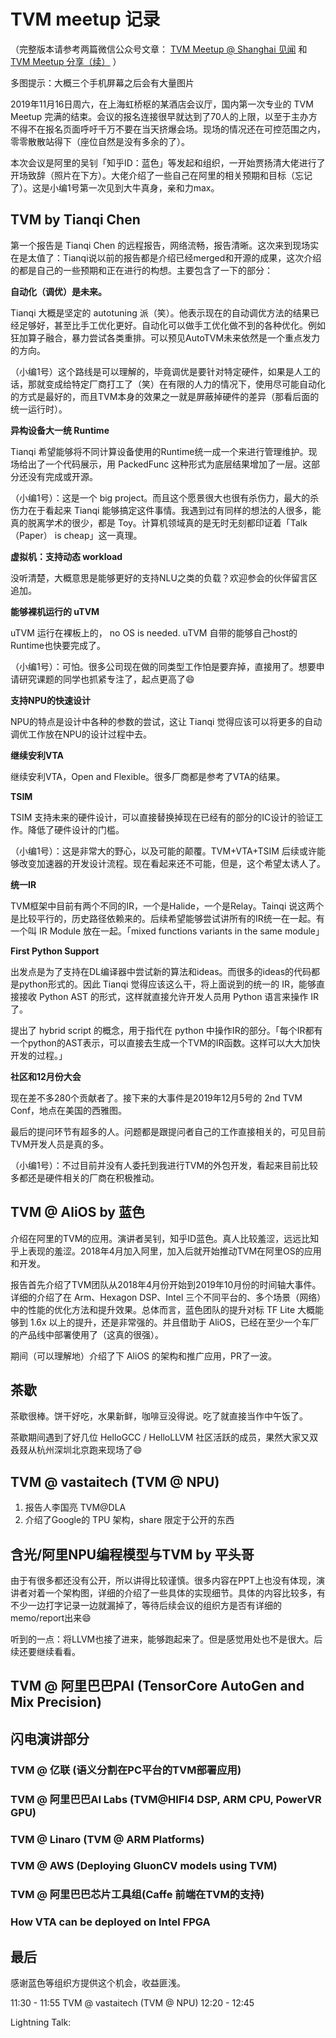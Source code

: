 # TVM meetup 记录

（完整版本请参考两篇微信公众号文章： [TVM Meetup @ Shanghai 见闻](https://mp.weixin.qq.com/s/qNuvJzjBN_rIpVdP-E6YBA) 和 [TVM Meetup 分享（续）](https://mp.weixin.qq.com/s/oswwdXAkIL47mJTOU0AsGg) ）

多图提示：大概三个手机屏幕之后会有大量图片

2019年11月16日周六，在上海虹桥枢的某酒店会议厅，国内第一次专业的 TVM Meetup 完满的结束。会议的报名连接很早就达到了70人的上限，以至于主办方不得不在报名页面呼吁千万不要在当天挤爆会场。现场的情况还在可控范围之内，零零散散站得下（座位自然是没有多余的了）。

本次会议是阿里的吴钊「知乎ID：蓝色」等发起和组织，一开始贾扬清大佬进行了开场致辞（照片在下方）。大佬介绍了一些自己在阿里的相关预期和目标（忘记了）。这是小编1号第一次见到大牛真身，亲和力max。

## TVM by Tianqi Chen

第一个报告是 Tianqi Chen 的远程报告，网络流畅，报告清晰。这次来到现场实在是太值了：Tianqi说以前的报告都是介绍已经merged和开源的成果，这次介绍的都是自己的一些预期和正在进行的构想。主要包含了一下的部分：

**自动化（调优）是未来。**

Tianqi 大概是坚定的 autotuning 派（笑）。他表示现在的自动调优方法的结果已经足够好，甚至比手工优化更好。自动化可以做手工优化做不到的各种优化。例如狂加算子融合，暴力尝试各类重排。可以预见AutoTVM未来依然是一个重点发力的方向。

（小编1号）这个路线是可以理解的，毕竟调优是要针对特定硬件，如果是人工的话，那就变成给特定厂商打工了（笑）在有限的人力的情况下，使用尽可能自动化的方式是最好的，而且TVM本身的效果之一就是屏蔽掉硬件的差异（那看后面的统一运行时）。

**异构设备大一统 Runtime**

Tianqi 希望能够将不同计算设备使用的Runtime统一成一个来进行管理维护。现场给出了一个代码展示，用 PackedFunc 这种形式为底层结果增加了一层。这部分还没有完成或开源。

（小编1号）：这是一个 big project。而且这个愿景很大也很有杀伤力，最大的杀伤力在于看起来 Tianqi 能够搞定这件事情。我遇到过有同样的想法的人很多，能真的脱离学术的很少，都是 Toy。计算机领域真的是无时无刻都印证着「Talk（Paper） is cheap」这一真理。

**虚拟机：支持动态 workload**

没听清楚，大概意思是能够更好的支持NLU之类的负载？欢迎参会的伙伴留言区追加。

**能够裸机运行的 uTVM**

uTVM 运行在裸板上的， no OS is needed. uTVM 自带的能够自己host的Runtime也快要完成了。

（小编1号）：可怕。很多公司现在做的同类型工作怕是要弃掉，直接用了。想要申请研究课题的同学也抓紧专注了，起点更高了😄

**支持NPU的快速设计**

NPU的特点是设计中各种的参数的尝试，这让 Tianqi 觉得应该可以将更多的自动调优工作放在NPU的设计过程中去。

**继续安利VTA**

继续安利VTA，Open and Flexible。很多厂商都是参考了VTA的结果。

**TSIM**

TSIM 支持未来的硬件设计，可以直接替换掉现在已经有的部分的IC设计的验证工作。降低了硬件设计的门槛。

（小编1号）：这是非常大的野心，以及可能的颠覆。TVM+VTA+TSIM 后续或许能够改变加速器的开发设计流程。现在看起来还不可能，但是，这个希望太诱人了。

**统一IR**

TVM框架中目前有两个不同的IR，一个是Halide，一个是Relay。Tainqi 说这两个是比较平行的，历史路径依赖来的。后续希望能够尝试讲所有的IR统一在一起。有一个叫 IR Module 放在一起。「mixed functions variants in the same module」

**First Python Support**

出发点是为了支持在DL编译器中尝试新的算法和ideas。而很多的ideas的代码都是python形式的。因此 Tianqi 觉得应该这么干，将上面说到的统一的 IR，能够直接接收 Python AST 的形式，这样就直接允许开发人员用 Python 语言来操作 IR 了。

提出了 hybrid script 的概念，用于指代在 python 中操作IR的部分。「每个IR都有一个python的AST表示，可以直接去生成一个TVM的IR函数。这样可以大大加快开发的过程。」

**社区和12月份大会**

现在差不多280个贡献者了。接下来的大事件是2019年12月5号的 2nd TVM Conf，地点在美国的西雅图。

最后的提问环节有超多的人。问题都是跟提问者自己的工作直接相关的，可见目前TVM开发人员是真的多。

（小编1号）：不过目前并没有人委托到我进行TVM的外包开发，看起来目前比较多都还是硬件相关的厂商在积极推动。

## TVM @ AliOS by 蓝色

介绍在阿里的TVM的应用。演讲者吴钊，知乎ID蓝色。真人比较羞涩，远远比知乎上表现的羞涩。2018年4月加入阿里，加入后就开始推动TVM在阿里OS的应用和开发。

报告首先介绍了TVM团队从2018年4月份开始到2019年10月份的时间轴大事件。详细的介绍了在 Arm、Hexagon DSP、Intel 三个不同平台的、多个场景（网络）中的性能的优化方法和提升效果。总体而言，蓝色团队的提升对标 TF Lite 大概能够到 1.6x 以上的提升，还是非常强的。并且借助于 AliOS，已经在至少一个车厂的产品线中部署使用了（这真的很强）。

期间（可以理解地）介绍了下 AliOS 的架构和推广应用，PR了一波。

## 茶歇

茶歇很棒。饼干好吃，水果新鲜，咖啡豆没得说。吃了就直接当作中午饭了。

茶歇期间遇到了好几位 HelloGCC / HelloLLVM 社区活跃的成员，果然大家又双叒叕从杭州深圳北京跑来现场了😄

## TVM @ vastaitech (TVM @ NPU)

1. 报告人李国亮 TVM@DLA
2. 介绍了Google的 TPU 架构，share 限定于公开的东西

## 含光/阿里NPU编程模型与TVM by 平头哥

由于有很多都还没有公开，所以讲得比较谨慎。很多内容在PPT上也没有体现，演讲者对着一个架构图，详细的介绍了一些具体的实现细节。具体的内容比较多，有不少一边打字记录一边就漏掉了，等待后续会议的组织方是否有详细的memo/report出来😄

听到的一点：将LLVM也接了进来，能够跑起来了。但是感觉用处也不是很大。后续还要继续看看。

## TVM @ 阿里巴巴PAI (TensorCore AutoGen and Mix Precision)


## 闪电演讲部分

### TVM @ 亿联 (语义分割在PC平台的TVM部署应用)

### TVM @ 阿里巴巴AI Labs (TVM@HIFI4 DSP, ARM CPU, PowerVR GPU)

### TVM @ Linaro (TVM @ ARM Platforms)


### TVM @ AWS (Deploying GluonCV models using TVM)


### TVM @ 阿里巴巴芯片工具组(Caffe 前端在TVM的支持)

### How VTA can be deployed on Intel FPGA


## 最后

感谢蓝色等组织方提供这个机会，收益匪浅。

11:30 - 11:55 TVM @ vastaitech (TVM @ NPU)
12:20 - 12:45

Lightning Talk:
